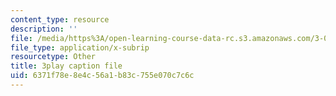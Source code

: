 ```yaml
---
content_type: resource
description: ''
file: /media/https%3A/open-learning-course-data-rc.s3.amazonaws.com/3-091sc-introduction-to-solid-state-chemistry-fall-2010/6371f78e8e4c56a1b83c755e070c7c6c_malCa9kI7Ag.vtt
file_type: application/x-subrip
resourcetype: Other
title: 3play caption file
uid: 6371f78e-8e4c-56a1-b83c-755e070c7c6c
---
```

